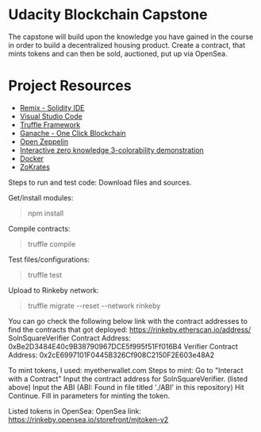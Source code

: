 # Udacity Blockchain Capstone

The capstone will build upon the knowledge you have gained in the course in order to build a decentralized housing product.
Create a contract, that mints tokens and can then be sold, auctioned, put up via OpenSea.

# Project Resources

* [Remix - Solidity IDE](https://remix.ethereum.org/)
* [Visual Studio Code](https://code.visualstudio.com/)
* [Truffle Framework](https://truffleframework.com/)
* [Ganache - One Click Blockchain](https://truffleframework.com/ganache)
* [Open Zeppelin ](https://openzeppelin.org/)
* [Interactive zero knowledge 3-colorability demonstration](http://web.mit.edu/~ezyang/Public/graph/svg.html)
* [Docker](https://docs.docker.com/install/)
* [ZoKrates](https://github.com/Zokrates/ZoKrates)

Steps to run and test code:
Download files and sources.

Get/install modules:
>npm install 

Compile contracts:
>truffle compile

Test files/configurations:
>truffle test

Upload to Rinkeby network:
>truffle migrate --reset --network rinkeby

You can go check the following below link with the contract addresses to find the contracts that got deployed:
https://rinkeby.etherscan.io/address/
SolnSquareVerifier Contract Address: 0xBe2D3484E40c9B38790967DCE5f995f51Ff016B4
Verifier Contract Address: 0x2cE6997101F0445B326Cf908C2150F2E603e48A2

To mint tokens, I used:
myetherwallet.com
Steps to mint:
Go to "Interact with a Contract"
Input the contract address for SolnSquareVerifier. (listed above)
Input the ABI (ABI: Found in file titled './ABI' in this repository)
Hit Continue.
Fill in parameters for minting the token.

Listed tokens in OpenSea:
OpenSea link: https://rinkeby.opensea.io/storefront/mjtoken-v2


